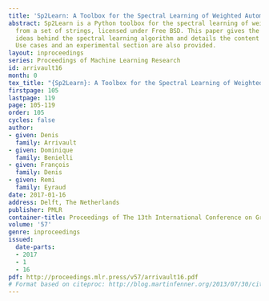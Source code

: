 ```yaml
---
title: 'Sp2Learn: A Toolbox for the Spectral Learning of Weighted Automata'
abstract: Sp2Learn is a Python toolbox for the spectral learning of weighted automata
  from a set of strings, licensed under Free BSD. This paper gives the main formal
  ideas behind the spectral learning algorithm and details the content of the toolbox.
  Use cases and an experimental section are also provided.
layout: inproceedings
series: Proceedings of Machine Learning Research
id: arrivault16
month: 0
tex_title: "{Sp2Learn}: A Toolbox for the Spectral Learning of Weighted Automata"
firstpage: 105
lastpage: 119
page: 105-119
order: 105
cycles: false
author:
- given: Denis
  family: Arrivault
- given: Dominique
  family: Benielli
- given: François
  family: Denis
- given: Remi
  family: Eyraud
date: 2017-01-16
address: Delft, The Netherlands
publisher: PMLR
container-title: Proceedings of The 13th International Conference on Grammatical Inference
volume: '57'
genre: inproceedings
issued:
  date-parts:
  - 2017
  - 1
  - 16
pdf: http://proceedings.mlr.press/v57/arrivault16.pdf
# Format based on citeproc: http://blog.martinfenner.org/2013/07/30/citeproc-yaml-for-bibliographies/
---
```

